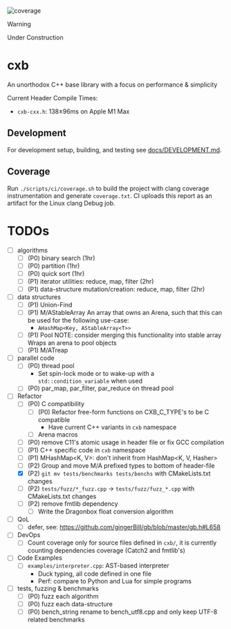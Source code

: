 ![coverage](https://img.shields.io/endpoint?url=https://raw.githubusercontent.com/miguelmartin75/cxb/refs/heads/gh-pages/coverage.json)

> [!WARNING]
> Under Construction

# cxb

An unorthodox C++ base library with a focus on performance & simplicity

Current Header Compile Times:
* `cxb-cxx.h`: 138±96ms on Apple M1 Max

## Development

For development setup, building, and testing see [docs/DEVELOPMENT.md](docs/DEVELOPMENT.md).

## Coverage

Run `./scripts/ci/coverage.sh` to build the project with clang coverage instrumentation and generate `coverage.txt`. CI uploads this report as an artifact for the Linux clang Debug job.

# TODOs
- [ ] algorithms
    - [ ] (P0) binary search (1hr)
    - [ ] (P0) partition (1hr)
    - [ ] (P0) quick sort (1hr)
    - [ ] (P1) iterator utilities: reduce, map, filter (2hr)
    - [ ] (P1) data-structure mutation/creation: reduce, map, filter (2hr)
- [ ] data structures
    - [ ] (P1) Union-Find
    - [ ] (P1) M/AStableArray
        An array that owns an Arena, such that this can be used for the following use-case: 
        - `AHashMap<Key, AStableArray<T>>`
    - [ ] (P1) Pool<T>
        NOTE: consider merging this functionality into stable array
        Wraps an arena to pool objects
    - [ ] (P1) M/ATreap
- [ ] parallel code
    - [ ] (P0) thread pool
         - Set spin-lock mode or to wake-up with a `std::condition_variable` when used
    - [ ] (P0) par_map, par_filter, par_reduce on thread pool
- [ ] Refactor
    - [ ] (P0) C compatibility
        - [ ] (P0) Refactor free-form functions on CXB_C_TYPE's to be C compatible
            - Have current C++ variants in `cxb` namespace
        - [ ] Arena macros
    - [ ] (P0) remove C11's atomic usage in header file or fix GCC compilation
    - [ ] (P1) C++ specific code in `cxb` namespace
    - [ ] (P1) MHashMap<K, V>: don't inherit from HashMap<K, V, Hasher>
    - [ ] (P2) Group and move M/A prefixed types to bottom of header-file
    - [x] (P2) `git mv tests/benchmarks tests/benchs` with CMakeLists.txt changes
    - [ ] (P2) `tests/fuzz/*_fuzz.cpp` -> `tests/fuzz/fuzz_*.cpp` with CMakeLists.txt changes
    - [ ] (P2) remove fmtlib dependency
        - [ ] Write the Dragonbox float conversion algorithm
- [ ] QoL
    - [ ] defer, see: https://github.com/gingerBill/gb/blob/master/gb.h#L658
- [ ] DevOps
    - [ ] Count coverage only for source files defined in `cxb/`, it is currently counting dependencies coverage (Catch2 and fmtlib's)
- [ ] Code Examples
    - [ ] `examples/interpreter.cpp`: AST-based interpreter 
        - Duck typing, all code defined in one file
        - Perf: compare to Python and Lua for simple programs
- [ ] tests, fuzzing & benchmarks
    - [ ] (P0) fuzz each algorithm
    - [ ] (P0) fuzz each data-structure
    - [ ] (P0) bench_string rename to bench_utf8.cpp and only keep UTF-8 related benchmarks
